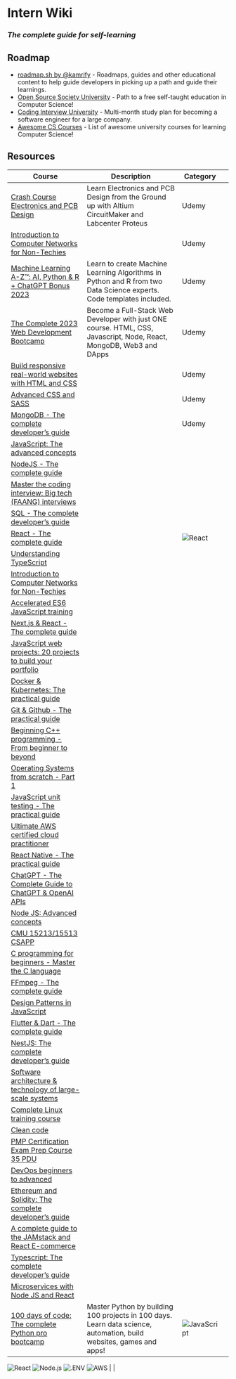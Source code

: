 # Intern Wiki

### _The complete guide for self-learning_

## Roadmap
- [roadmap.sh by @kamrify](https://roadmap.sh/) - Roadmaps, guides and other educational content to help guide developers in picking up a path and guide their learnings.
- [Open Source Society University](https://github.com/ossu/computer-science) - Path to a free self-taught education in Computer Science!
- [Coding Interview University](https://github.com/jwasham/coding-interview-university) - Multi-month study plan for becoming a software engineer for a large company.
- [Awesome CS Courses](https://github.com/prakhar1989/awesome-courses) - List of awesome university courses for learning Computer Science!

## Resources

| Course                                                                                                              | Description                                                                                                         | Category |    |
|---------------------------------------------------------------------------------------------------------------------|---------------------------------------------------------------------------------------------------------------------|----------|----|
| [Crash Course Electronics and PCB Design](https://nlbsg.udemy.com/course/crash-course-electronics-and-pcb-design/)  | Learn Electronics and PCB Design from the Ground up with Altium CircuitMaker and Labcenter Proteus                  | Udemy    |    |
| [Introduction to Computer Networks for Non-Techies](https://nlbsg.udemy.com/course/introduction-to-computer-networks/)                                                               |                                                                                                                     | Udemy    |    |
| [Machine Learning A-Z™: AI, Python & R + ChatGPT Bonus 2023](https://nlbsg.udemy.com/course/machinelearning/)       | Learn to create Machine Learning Algorithms in Python and R from two Data Science experts. Code templates included. | Udemy    |    |
| [The Complete 2023 Web Development Bootcamp](https://nlbsg.udemy.com/course/the-complete-web-development-bootcamp/) | Become a Full-Stack Web Developer with just ONE course. HTML, CSS, Javascript, Node, React, MongoDB, Web3 and DApps | Udemy    |    |
| [Build responsive real-world websites with HTML and CSS]()                                                          |                                                                                                                     | Udemy    |    |
| [Advanced CSS and SASS]()                                                                                           |                                                                                                                     | Udemy    |    |
| [MongoDB - The complete developer’s guide]()                                                                        |                                                                                                                     | Udemy    |    |
| [JavaScript: The advanced concepts]()                                                                               |                                                                                                                     |          |    |
| [NodeJS - The complete guide]()                                                                                     |                                                                                                                     |          |    |
| [Master the coding interview: Big tech (FAANG) interviews]()                                                        |                                                                                                                     |          |    |
| [SQL - The complete developer’s guide]()                                                                            |                                                                                                                     |          |    |
| [React - The complete guide]()                                                                                      |                                                                                                                     | ![React](https://img.shields.io/badge/-React-61DAFB?logo=react&logoColor=white&logoWidth=20)         |    |
| [Understanding TypeScript]()                                                                                        |                                                                                                                     |          |    |
| [Introduction to Computer Networks for Non-Techies]()                                                               |                                                                                                                     |          |    |
| [Accelerated ES6 JavaScript training]()                                                                             |                                                                                                                     |          |    |
| [Next.js & React - The complete guide]()                                                                            |                                                                                                                     |          |    |
| [JavaScript web projects: 20 projects to build your portfolio]()                                                    |                                                                                                                     |          |    |
| [Docker & Kubernetes: The practical guide]()                                                                        |                                                                                                                     |          |    |
| [Git & Github - The practical guide]()                                                                              |                                                                                                                     |          |    |
| [Beginning C++ programming - From beginner to beyond]()                                                             |                                                                                                                     |          |    |
| [Operating Systems from scratch - Part 1]()                                                                         |                                                                                                                     |          |    |
| [JavaScript unit testing - The practical guide]()                                                                   |                                                                                                                     |          |    |
| [Ultimate AWS certified cloud practitioner]()                                                                       |                                                                                                                     |          |    |
| [React Native - The practical guide]()                                                                              |                                                                                                                     |          |    |
| [ChatGPT - The Complete Guide to ChatGPT & OpenAI APIs]()                                                           |                                                                                                                     |          |    |
| [Node JS: Advanced concepts]()                                                                                      |                                                                                                                     |          |    |
| [CMU 15213/15513 CSAPP]()                                                                                           |                                                                                                                     |          |    |
| [C programming for beginners - Master the C language]()                                                             |                                                                                                                     |          |    |
| [FFmpeg - The complete guide]()                                                                                     |                                                                                                                     |          |    |
| [Design Patterns in JavaScript]()                                                                                   |                                                                                                                     |          |    |
| [Flutter & Dart - The complete guide]()                                                                             |                                                                                                                     |          |    |
| [NestJS: The complete developer’s guide]()                                                                          |                                                                                                                     |          |    |
| [Software architecture & technology of large-scale systems]()                                                       |                                                                                                                     |          |    |
| [Complete Linux training course]()                                                                                  |                                                                                                                     |          |    |
| [Clean code]()                                                                                                      |                                                                                                                     |          |    |
| [PMP Certification Exam Prep Course 35 PDU]()                                                                       |                                                                                                                     |          |    |
| [DevOps beginners to advanced]()                                                                                    |                                                                                                                     |          |    |
| [Ethereum and Solidity: The complete developer’s guide]()                                                           |                                                                                                                     |          |    |
| [A complete guide to the JAMstack and React E-commerce]()                                                           |                                                                                                                     |          |    |
| [Typescript: The complete developer’s guide]()                                                                      |                                                                                                                     |          |    |
| [Microservices with Node JS and React]()                                                                            |                                                                                                                     |          |    |
| [100 days of code: The complete Python pro bootcamp](https://nlbsg.udemy.com/course/100-days-of-code/)              | Master Python by building 100 projects in 100 days. Learn data science, automation, build websites, games and apps! | ![JavaScript](https://img.shields.io/badge/-JavaScript-F7DF1E?logo=javascript&logoColor=white&logoWidth=20)
![React](https://img.shields.io/badge/-React-61DAFB?logo=react&logoColor=white&logoWidth=20)
![Node.js](https://img.shields.io/badge/-Node.js-339933?logo=nodedotjs&logoColor=white&logoWidth=20)
![.ENV](https://img.shields.io/badge/-.ENV-ECD53F?logo=dotenv&logoColor=white&logoWidth=20)
![AWS](https://img.shields.io/badge/-AWS-232F3E?logo=amazonaws&logoColor=white&logoWidth=20)         |    |
